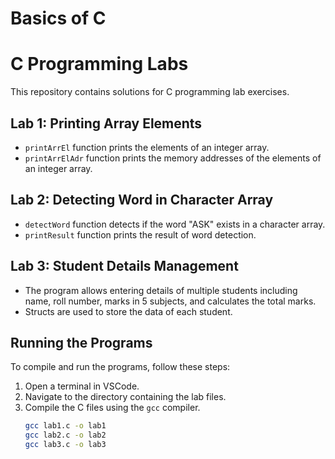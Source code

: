# Basics of C 
# C Programming Labs

This repository contains solutions for C programming lab exercises.

## Lab 1: Printing Array Elements

- `printArrEl` function prints the elements of an integer array.
- `printArrElAdr` function prints the memory addresses of the elements of an integer array.

## Lab 2: Detecting Word in Character Array

- `detectWord` function detects if the word "ASK" exists in a character array.
- `printResult` function prints the result of word detection.

## Lab 3: Student Details Management

- The program allows entering details of multiple students including name, roll number, marks in 5 subjects, and calculates the total marks.
- Structs are used to store the data of each student.

## Running the Programs

To compile and run the programs, follow these steps:

1. Open a terminal in VSCode.
2. Navigate to the directory containing the lab files.
3. Compile the C files using the `gcc` compiler.
   ```bash
   gcc lab1.c -o lab1
   gcc lab2.c -o lab2
   gcc lab3.c -o lab3

